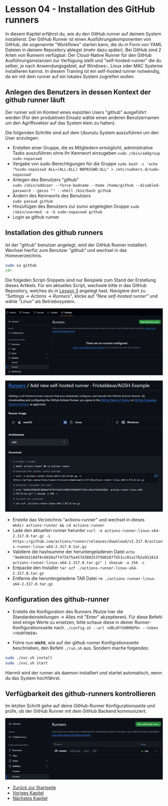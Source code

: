 # Lesson 04 - Installation des GitHub runners

In diesem Kapitel erfährst du, wie du den GitHub runner auf deinem System installierst. Der GitHub Runner ist einen Ausführungskomponenten von GitHub, die sogenannte "Workflows" starten kann, die du in Form von YAML Dateien in deinem Repository ablegst (mehr dazu später).
Bei GitHub sind 2 Arten von Runnern verfügbar: Der Cloud-Native Runner für den GitHub Ausführungsinstanzen zur Verfügung stellt und "self-hosted-runner" die du selber, je nach Anwendungsgebiet, auf Windows-, Linux oder MAC Systeme installieren kannst.
In diesem Training ist ein self-hosted runner notwendig, da wir mit dem runner auf ein lokales System zugreifen wollen.

## Anlegen des Benutzers in dessen Kontext der github runner läuft

Der runner soll im Kontext eines expiziten Users "github" ausgeführt werden (Für den produktiven Einsatz wähle einen anderen Benutzernamen um den Agriffsvektor auf das System klein zu halten).

Die folgenden Schritte sind auf dem Ubunutu System auszuführen um den User anzulegen:

- Erstellen einer Gruppe, die es Mitgliedern ermöglicht, administrative Tasks auszuführen ohne Ihr Kennwort einzugeben ```sudo /sbin/addgroup sudo-nopasswd```
- Vergabe von sudo-Berechtigungen für die Gruppe ```sudo bash -c 'echo "%sudo-nopasswd ALL=(ALL:ALL) NOPASSWD:ALL" > /etc/sudoers.d/sudo-nopasswd'```
- Anlegen des Benutzers "github"  
  ```sudo /sbin/adduser --force-badname --home /home/github --disabled-password --gecos "" --shell /bin/bash github```
- Ändern des Kennworts des Benutzers  
  ```sudo passwd github```
- Hinzufügen des Benutzers zur zurov angelegten Gruppe
  ```sudo /sbin/usermod -a -G sudo-nopasswd github```
- Login as github runner  

## Installation des github runners

Ist der "github" benutzer angelegt, wird der GitHub Runner installiert. Wechsel hierfür zum  Benutzer *"github"* und wechsel in das Homeverzeichnis.

```bash
sudo su github
cd~
```

Die folgeden Script-Snippets sind nur Beispiele zum Stand der Erstellung dieses Artikels. Für ein aktuelles Script, wechsele bitte in das GitHub Repository, welches du in [Lesson 3](./../Lesson03-Create_GH_Repo/Lesson03.md) angelegt hast. Navigiere dort zu *"Settings -> Actions -> Runners"*, klicke auf *"New self-hosted runner"* und wähle *"Linux"* als Betriebssystem.

![Settings of the github runner runner](./Screenshot%202024-06-07%20131043.png)

![Script to install the github runner](./Screenshot%202024-06-07%20131401.png)

- Erstelle das Verzeichnis "actions-runner" und wechsel in dieses  
  ```mkdir actions-runner && cd actions-runner```  
- Lade den aktuellen runner herunter
  ```curl -o actions-runner-linux-x64-2.317.0.tar.gz -L https://github.com/actions/runner/releases/download/v2.317.0/actions-runner-linux-x64-2.317.0.tar.gz```  
- Validiere die hashsumme der heruntergeladenen Datei
  ```echo "9e883d210df8c6028aff475475a457d380353f9d01877d51cc01a17b2a91161d  actions-runner-linux-x64-2.317.0.tar.gz" | shasum -a 256 -c```  
- Entpacke den Installer
  ```tar xzf ./actions-runner-linux-x64-2.317.0.tar.gz```
- Entferne die heruntergeladene TAR Datei
  ```rm ./actions-runner-linux-x64-2.317.0.tar.gz```

## Konfiguration des github-runner

- Erstelle die Konfiguration des Runners (Nutze hier die Standardeinstellungen -> Alles mit "Enter" akzeptieren). Für diese Befehl sind einige Werte zu ersetzen, bitte schaue diese in deiner Runner-Konfigurationsseite nach.
  ```./config.sh --url <URLOFYOURREPO> --token <YOURTOKEN>```

- Führe nun **nicht**, wie auf der github runner Konfigrationsseite beschrieben, den Befehl ```./run.sh``` aus. Sondern mache folgendes:

```bash
sudo ./svc.sh install
sudo ./svc.sh start
```

Hiermit wird der runner als daemon installiert und startet automatisch, wenn du das System hochfährst.

## Verfügbarkeit des github-runners kontrollieren

Im letzten Schritt gehe auf deine GitHub-Runner Konfigurationsseite und prüfe, ob der GitHub Runner mit dem GitHub Backend kommuniziert.

![Check github runner](./Screenshot%202024-06-10%20080659.png)

- [Zurück zur Startseite](./../README.md)
- [Voriges Kapitel](./../Lesson03-Create_GH_Repo/Lesson03.md)
- [Nächstes Kapitel](./../Lesson05-Create_cicd_workflow/lesson05.md)